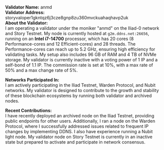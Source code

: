 **Validator Name:** anmd  
**Validator Address:** storyvaloper1gkntqz6j3cze8gnp8zu360mvckuahaqhavp2uk  
**About the Validator:**  
I am operating a validator under the moniker "anmd" on the Iliad-0 network and Story Testnet. My node is currently hosted at `g2m.ddns.net:26656`, running on an **Intel i7-14700** processor, which has 20 cores (8 Performance-cores and 12 Efficient-cores) and 28 threads. The Performance-cores can reach up to 5.2 GHz, ensuring high efficiency for validating tasks. My setup also includes 96 GB of RAM and 4 TB of NVMe storage. My validator is currently inactive with a voting power of 1 IP and a self-bond of 1.1 IP. The commission rate is set at 10%, with a max rate of 50% and a max change rate of 5%.

**Networks Participated In:**  
I am actively participating in the Iliad Testnet, Warden Protocol, and Nubit networks. My validator is designed to contribute to the growth and stability of these blockchain ecosystems by running both validator and archived nodes.

**Recent Contributions:**  
I have recently deployed an archived node on the Iliad Testnet, providing public endpoints for other users. Additionally, I ran a node on the Warden Protocol, where I successfully addressed issues related to frequent IP changes by implementing DDNS. I also have experience running a Nubit light node. My validator node on Story Testnet is currently in an inactive state but prepared to activate and participate in network consensus.
